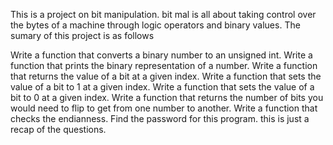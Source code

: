 This is a project on bit manipulation.
bit mal is all about taking control over the bytes of a machine through logic operators and binary values.
The sumary of this project is as follows

Write a function that converts a binary number to an unsigned int.
Write a function that prints the binary representation of a number.
Write a function that returns the value of a bit at a given index.
Write a function that sets the value of a bit to 1 at a given index.
Write a function that sets the value of a bit to 0 at a given index.
Write a function that returns the number of bits you would need to flip to get from one number to another.
Write a function that checks the endianness.
Find the password for this program.
 this is just a recap of the questions.
